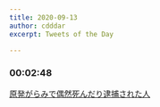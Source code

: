 ```yaml
---
title: 2020-09-13
author: cdddar
excerpt: Tweets of the Day

---
```


### 00:02:48

[原発がらみで偶然死んだり逮捕された人](https://monobook.org/wiki/%E5%8E%9F%E7%99%BA%E3%81%8C%E3%82%89%E3%81%BF%E3%81%A7%E5%81%B6%E7%84%B6%E6%AD%BB%E3%82%93%E3%81%A0%E3%82%8A%E9%80%AE%E6%8D%95%E3%81%95%E3%82%8C%E3%81%9F%E4%BA%BA)

